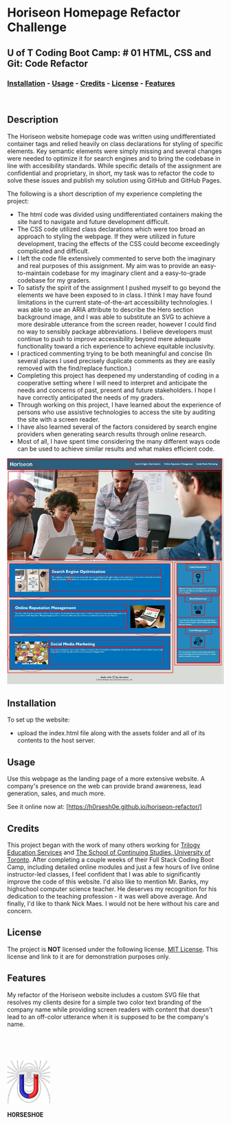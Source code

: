 
# <Your-Project-Title>Horiseon Homepage Refactor Challenge
## U of T Coding Boot Camp: # 01 HTML, CSS and Git: Code Refactor
### [Installation](#installation)  - [Usage](#usage)  - [Credits](#credits)  - [License](#license) - [Features](#Features)
&nbsp;
## Description
The Horiseon website homepage code was written using undifferentiated container tags and relied heavily on class declarations for styling of specific elements.  Key semantic elements were simply missing and several changes were needed to optimize it for search engines and to bring the codebase in line with accesibility standards.  While specific details of the assignment are confidential and proprietary, in short, my task was to refactor the code to solve these issues and publish my solution using GitHub and GitHub Pages. 

The following is a short description of my experience completing the project:

- The html code was divided using undifferentiated containers making the site hard to navigate and future development difficult.
- The CSS code utilized class declarations which were too broad an approach to styling the webpage. If they were utilized in future development, tracing the effects of the CSS could become exceedingly complicated and difficult.
- I left the code file extensively commented to serve both the imaginary and real purposes of this assignment. My aim was to provide an easy-to-maintain codebase for my imaginary client and a easy-to-grade codebase for my graders.
- To satisfy the spirit of the assignment I pushed myself to go beyond the elements we have been exposed to in class. I think I may have found limitations in the current state-of-the-art accessibility technologies. I was able to use an ARIA attribute to describe the Hero section background image, and I was able to substitute an SVG to achieve a more desirable utterance from the screen reader, however I could find no way to sensibly package abbreviations. I believe developers must continue to push to improve accessibility beyond mere adequate functionality toward a rich experience to achieve equitable inclusivity.
- I practiced commenting trying to be both meaningful and concise (In several places I used precisely duplicate comments as they are easily removed with the find/replace function.)
- Completing this project has deepened my understanding of coding in a cooperative setting where I will need to interpret and anticipate the needs and concerns of past, present and future stakeholders. I hope I have correctly anticipated the needs of my graders.
- Through working on this project, I have learned about the experience of persons who use assistive technologies to access the site by auditing the site with a screen reader.  
- I have also learned several of the factors considered by search engine providers when generating search results through online research.  
- Most of all, I have spent time considering the many different ways code can be used to achieve similar results and what makes efficient code.

![Screenshot detailing changes](./assets/images/screenshot.jpg)

## Installation
To set up the website:
 - upload the index.html file along with the assets folder and all of its contents to the host server. 
## Usage
Use this webpage as the landing page of a more extensive website.  A company's presence on the web can provide brand awareness, lead generation, sales, and much more.  

See it online now at: [https://h0rsesh0e.github.io/horiseon-refactor/]

## Credits
This project began with the work of many others working for [Trilogy Education Services](https://www.trilogyed.com/) and [The School of Continuing Studies, University of Toronto](https://learn.utoronto.ca/). After completing a couple weeks of their Full Stack Coding Boot Camp, including detailed online modules and just a few hours of live online instructor-led classes, I feel confident that I was able to significantly improve the code of this website.  I'd also like to mention Mr. Banks, my highschool computer science teacher.  He deserves my recognition for his dedication to the teaching profession - it was well above average.  And finally, I'd like to thank Nick Maes.  I would not be here without his care and concern.
## License
The project is **NOT** licensed under the following license. [MIT License](License.md).  This license and link to it are for demonstration purposes only.

## Features
My refactor of the Horiseon website includes a custom SVG file that resolves my clients desire for a simple two color text branding of the company name while providing screen readers with content that doesn't lead to an off-color utterance when it is supposed to be the company's name.



&nbsp;

&nbsp;

![H0RSESH0E Magnet](./SmallToroid.png)

**H0RSESH0E**
